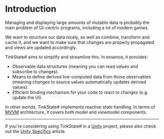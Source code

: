 # Introduction

Managing and displaying large amounts of mutable data is probably the main problem of UI-centric programs, including a lot of modern games.

We want to structure our data nicely, as well as combine, transform and cache it, and we want to make sure that changes are properly propagated and views are updated accordingly.

TinkState# aims to simplify and streamline this. In essence, it provides:

 - Observable data structures (meaning you can read values and subscribe to changes).
 - Means to define derived live-computed data from those observables (meaning changes to source values automatically updates derived values).
 - Efficient binding mechanism for your code to react to changes (e.g. update the UI).

In other worlds, TinkState# implements reactive state handling. In terms of [MVVM](https://en.wikipedia.org/wiki/Model%E2%80%93view%E2%80%93viewmodel) architecture, it covers both model and viewmodel components.

---

If you're considering using TinkState# in a [Unity](https://unity.com/) project, please also check out the [Unity Specifics](unity.md) article.
